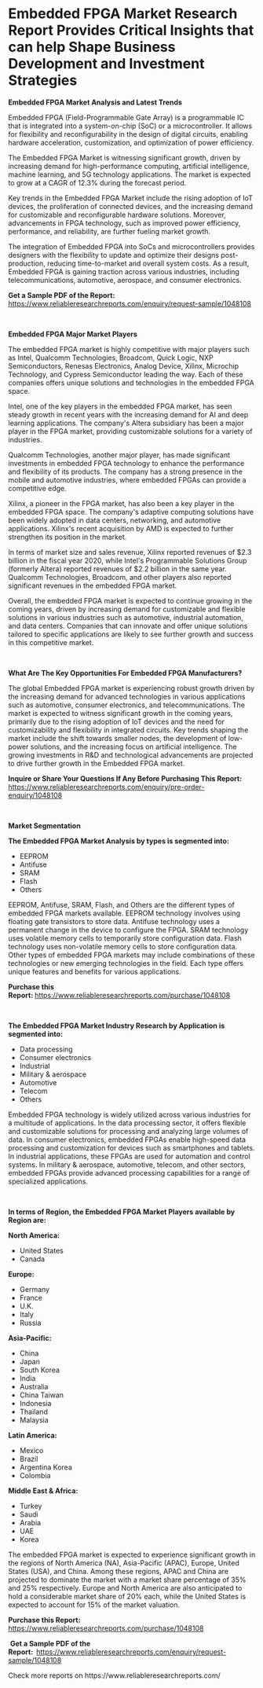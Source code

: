 <p><h1>Embedded FPGA Market Research Report Provides Critical Insights that can help Shape Business Development and Investment Strategies</h1></p><p><strong>Embedded FPGA Market Analysis and Latest Trends</strong></p>
<p><p>Embedded FPGA (Field-Programmable Gate Array) is a programmable IC that is integrated into a system-on-chip (SoC) or a microcontroller. It allows for flexibility and reconfigurability in the design of digital circuits, enabling hardware acceleration, customization, and optimization of power efficiency.</p><p>The Embedded FPGA Market is witnessing significant growth, driven by increasing demand for high-performance computing, artificial intelligence, machine learning, and 5G technology applications. The market is expected to grow at a CAGR of 12.3% during the forecast period.</p><p>Key trends in the Embedded FPGA Market include the rising adoption of IoT devices, the proliferation of connected devices, and the increasing demand for customizable and reconfigurable hardware solutions. Moreover, advancements in FPGA technology, such as improved power efficiency, performance, and reliability, are further fueling market growth.</p><p>The integration of Embedded FPGA into SoCs and microcontrollers provides designers with the flexibility to update and optimize their designs post-production, reducing time-to-market and overall system costs. As a result, Embedded FPGA is gaining traction across various industries, including telecommunications, automotive, aerospace, and consumer electronics.</p></p>
<p><strong>Get a Sample PDF of the Report:&nbsp;</strong> <a href="https://www.reliableresearchreports.com/enquiry/request-sample/1048108">https://www.reliableresearchreports.com/enquiry/request-sample/1048108</a></p>
<p>&nbsp;</p>
<p><strong>Embedded FPGA Major Market Players</strong></p>
<p><p>The embedded FPGA market is highly competitive with major players such as Intel, Qualcomm Technologies, Broadcom, Quick Logic, NXP Semiconductors, Renesas Electronics, Analog Device, Xilinx, Microchip Technology, and Cypress Semiconductor leading the way. Each of these companies offers unique solutions and technologies in the embedded FPGA space.</p><p>Intel, one of the key players in the embedded FPGA market, has seen steady growth in recent years with the increasing demand for AI and deep learning applications. The company's Altera subsidiary has been a major player in the FPGA market, providing customizable solutions for a variety of industries.</p><p>Qualcomm Technologies, another major player, has made significant investments in embedded FPGA technology to enhance the performance and flexibility of its products. The company has a strong presence in the mobile and automotive industries, where embedded FPGAs can provide a competitive edge.</p><p>Xilinx, a pioneer in the FPGA market, has also been a key player in the embedded FPGA space. The company's adaptive computing solutions have been widely adopted in data centers, networking, and automotive applications. Xilinx's recent acquisition by AMD is expected to further strengthen its position in the market.</p><p>In terms of market size and sales revenue, Xilinx reported revenues of $2.3 billion in the fiscal year 2020, while Intel's Programmable Solutions Group (formerly Altera) reported revenues of $2.2 billion in the same year. Qualcomm Technologies, Broadcom, and other players also reported significant revenues in the embedded FPGA market.</p><p>Overall, the embedded FPGA market is expected to continue growing in the coming years, driven by increasing demand for customizable and flexible solutions in various industries such as automotive, industrial automation, and data centers. Companies that can innovate and offer unique solutions tailored to specific applications are likely to see further growth and success in this competitive market.</p></p>
<p>&nbsp;</p>
<p><strong>What Are The Key Opportunities For Embedded FPGA Manufacturers?</strong></p>
<p><p>The global Embedded FPGA market is experiencing robust growth driven by the increasing demand for advanced technologies in various applications such as automotive, consumer electronics, and telecommunications. The market is expected to witness significant growth in the coming years, primarily due to the rising adoption of IoT devices and the need for customizability and flexibility in integrated circuits. Key trends shaping the market include the shift towards smaller nodes, the development of low-power solutions, and the increasing focus on artificial intelligence. The growing investments in R&D and technological advancements are projected to drive further growth in the Embedded FPGA market.</p></p>
<p><strong>Inquire or Share Your Questions If Any Before Purchasing This Report:</strong> <a href="https://www.reliableresearchreports.com/enquiry/pre-order-enquiry/1048108">https://www.reliableresearchreports.com/enquiry/pre-order-enquiry/1048108</a></p>
<p>&nbsp;</p>
<p><strong>Market Segmentation</strong></p>
<p><strong>The Embedded FPGA Market Analysis by types is segmented into:</strong></p>
<p><ul><li>EEPROM</li><li>Antifuse</li><li>SRAM</li><li>Flash</li><li>Others</li></ul></p>
<p><p>EEPROM, Antifuse, SRAM, Flash, and Others are the different types of embedded FPGA markets available. EEPROM technology involves using floating gate transistors to store data. Antifuse technology uses a permanent change in the device to configure the FPGA. SRAM technology uses volatile memory cells to temporarily store configuration data. Flash technology uses non-volatile memory cells to store configuration data. Other types of embedded FPGA markets may include combinations of these technologies or new emerging technologies in the field. Each type offers unique features and benefits for various applications.</p></p>
<p><strong>Purchase this Report:&nbsp;</strong><a href="https://www.reliableresearchreports.com/purchase/1048108">https://www.reliableresearchreports.com/purchase/1048108</a></p>
<p>&nbsp;</p>
<p><strong>The Embedded FPGA Market Industry Research by Application is segmented into:</strong></p>
<p><ul><li>Data processing</li><li>Consumer electronics</li><li>Industrial</li><li>Military & aerospace</li><li>Automotive</li><li>Telecom</li><li>Others</li></ul></p>
<p><p>Embedded FPGA technology is widely utilized across various industries for a multitude of applications. In the data processing sector, it offers flexible and customizable solutions for processing and analyzing large volumes of data. In consumer electronics, embedded FPGAs enable high-speed data processing and customization for devices such as smartphones and tablets. In industrial applications, these FPGAs are used for automation and control systems. In military & aerospace, automotive, telecom, and other sectors, embedded FPGAs provide advanced processing capabilities for a range of specialized applications.</p></p>
<p>&nbsp;</p>
<p><strong>In terms of Region, the Embedded FPGA Market Players available by Region are:</strong></p>
<p>
    <p> <strong> North America: </strong>
        <ul>
            <li>United States</li>
            <li>Canada</li>
        </ul>
        </p> 
    <p> <strong> Europe: </strong>
        <ul>
            <li>Germany</li>
            <li>France</li>
            <li>U.K.</li>
            <li>Italy</li>
            <li>Russia</li>
        </ul>
        </p> 
    <p> <strong> Asia-Pacific: </strong>
        <ul>
            <li>China</li>
            <li>Japan</li>
            <li>South Korea</li>
            <li>India</li>
            <li>Australia</li>
            <li>China Taiwan</li>
            <li>Indonesia</li>
            <li>Thailand</li>
            <li>Malaysia</li>
        </ul>
        </p> 
    <p> <strong> Latin America: </strong>
        <ul>
            <li>Mexico</li>
            <li>Brazil</li>
            <li>Argentina Korea</li>
            <li>Colombia</li>
        </ul>
        </p> 
    <p> <strong> Middle East & Africa: </strong>
        <ul>
            <li>Turkey</li>
            <li>Saudi</li>
            <li>Arabia</li>
            <li>UAE</li>
            <li>Korea</li>
        </ul>
    </p>
    </p>
<p><p>The embedded FPGA market is expected to experience significant growth in the regions of North America (NA), Asia-Pacific (APAC), Europe, United States (USA), and China. Among these regions, APAC and China are projected to dominate the market with a market share percentage of 35% and 25% respectively. Europe and North America are also anticipated to hold a considerable market share of 20% each, while the United States is expected to account for 15% of the market valuation.</p></p>
<p><strong>Purchase this Report: </strong><a href="https://www.reliableresearchreports.com/purchase/1048108">https://www.reliableresearchreports.com/purchase/1048108</a></p>
<p>&nbsp;<strong>Get a Sample PDF of the Report:&nbsp;&nbsp;</strong><a href="https://www.reliableresearchreports.com/enquiry/request-sample/1048108">https://www.reliableresearchreports.com/enquiry/request-sample/1048108</a></p>
<p><strong></strong></p>
<p>Check more reports on https://www.reliableresearchreports.com/</p>